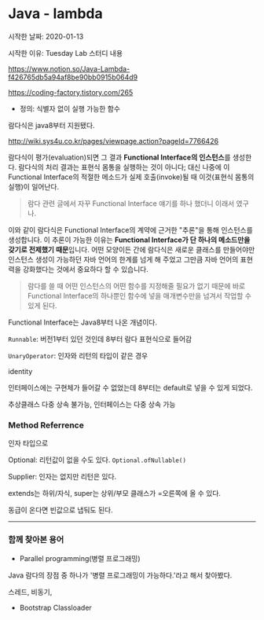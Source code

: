# Java - lambda

시작한 날짜: 2020-01-13

시작한 이유: Tuesday Lab 스터디 내용

https://www.notion.so/Java-Lambda-f426765db5a94af8be90bb0915b064d9



https://coding-factory.tistory.com/265

- 정의: 식별자 없이 실행 가능한 함수

람다식은 java8부터 지원됐다.



http://wiki.sys4u.co.kr/pages/viewpage.action?pageId=7766426

람다식이 평가(evaluation)되면 그 결과 **Functional Interface의 인스턴스**를 생성한다. 람다식의 처리 결과는 표현식 몸통을 실행하는 것이 아니다; 대신 나중에 이 Functional Interface의 적절한 메소드가 실제 호출(invoke)될 때 이것(표현식 몸통의 실행)이 일어난다.

> 람다 관련 글에서 자꾸 Functional Interface 얘기를 하나 했더니 이래서 였구나.



이와 같이 람다식은 Functional Interface의 계약에 근거한 "추론"을 통해 인스턴스를 생성합니다. 이 추론이 가능한 이유는 **Functional Interface가 단 하나의 메소드만을 갖기로 전제했기 때문**입니다. 어떤 모양이든 간에 람다식은 새로운 클래스를 만들어야만 인스턴스 생성이 가능하던 자바 언어의 한계를 넘게 해 주었고 그만큼 자바 언어의 표현력을 강화했다는 것에서 중요하다 할 수 있습니다.

> 람다를 쓸 때 어떤 인스턴스의 어떤 함수를 지정해줄 필요가 없기 때문에 바로 Functional Interface의 하나뿐인 함수에 넣을 매개변수만을 넘겨서 작업할 수 있게 된다.







Functional Interface는 Java8부터 나온 개념이다.



`Runnable`: 버전1부터 있던 것인데 8부터 람다 표현식으로 들어감

`UnaryOperator`: 인자와 리턴의 타입이 같은 경우



identity

인터페이스에는 구현체가 들어갈 수 없었는데 8부터는 default로 넣을 수 있게 되었다.



추상클래스 다중 상속 불가능, 인터페이스는 다중 상속 가능



### Method Referrence

인자 타입으로 



Optional: 리턴값이 없을 수도 있다. `Optional.ofNullable()` 

Supplier: 인자는 없지만 리턴은 있다.





extends는 하위/자식, super는 상위/부모 클래스가 =오른쪽에 올 수 있다.

동급이 온다면 빈값으로 냅둬도 된다.











---

### 함께 찾아본 용어

- Parallel programming(병렬 프로그래밍)

Java 람다의 장점 중 하나가 '병렬 프로그래밍이 가능하다.'라고 해서 찾아봤다.

스레드, 비동기, 



- Bootstrap Classloader

